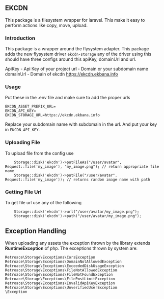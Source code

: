## EKCDN

This package is a filesystem wrapper for laravel. This make it easy to perform actions like copy, move, upload.

### Introduction
This package is a wrapper around the flysystem adapter. This package adds the new flysystem driver ```ekcdn-storage```
any of the driver using this should have three configs around this apiKey, domainUrl and url. 

ApiKey         - Api Key of your project
url            - Domain or your subdomain name
domainUrl      - Domain of ekcdn https://ekcdn.ekbana.info


### Usage

Put these in the .env file and make sure to add the proper urls 

```
EKCDN_ASSET_PREFIX_URL=
EKCDN_API_KEY=
EKCDN_STORAGE_URL=https://ekcdn.ekbana.info
```

Replace your subdomain name with subdomain in the url. And put your key in ```EKCDN_API_KEY```.



### Uploading File 

To upload file from the config use
```
    Storage::disk('ekcdn')->putFileAs("/user/avatar", Request::file('my_image'), "my_image.png"); // return appropriate file name
    Storage::disk('ekcdn')->putFile("/user/avatar", Request::file('my_image')); // returns random image name with path
```
### Getting File Url 
To get file url use any of the following

```
    Storage::disk('ekcdn')->url("/user/avatar/my_image.png");
    Storage::disk('ekcdn')->path("/user/avatar/my_image.png");
```

## Exception Handling
When uploading any assets the exception thrown by the library extends **RuntimeException** of php. The exceptions thrown by system are:
```
Retroace\Storage\Exceptions\CorsException
Retroace\Storage\Exceptions\DomainNotAllowedException
Retroace\Storage\Exceptions\ExceededDiskUsageException
Retroace\Storage\Exceptions\FileNotAllowedException
Retroace\Storage\Exceptions\FileNotFoundException
Retroace\Storage\Exceptions\FilePostLimitException
Retroace\Storage\Exceptions\InvalidApiKeyException
Retroace\Storage\Exceptions\UnverifiedUserException
\Exception
```
